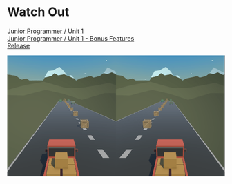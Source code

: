 # Watch Out

[Junior Programmer / Unit 1](https://learn.unity.com/project/unit-1-driving-simulation)  
[Junior Programmer / Unit 1 - Bonus Features](https://learn.unity.com/tutorial/bonus-features-1-share-your-work)  
[Release](https://play.unity.com/mg/other/watch-out-5)  

![](./ingame_screenshot.png)

